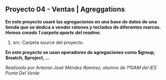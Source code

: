 ## Proyecto 04 - Ventas | Agreggations
**En este proyecto usaré las agregaciones en una base de datos de una tienda que se dedica a vender ratones y teclados de diferentes marcas.**
***Hemos creado 1 carpeta aparte del readme.***
1. src: Carpeta source del proyecto.

**En este proyecto se usan operadores de agregaciones como $group, $match, $project, ...**

_Realizado por Antonio José Méndez Ramírez, alumno de 1ºDAM del IES Punta Del Verde_
